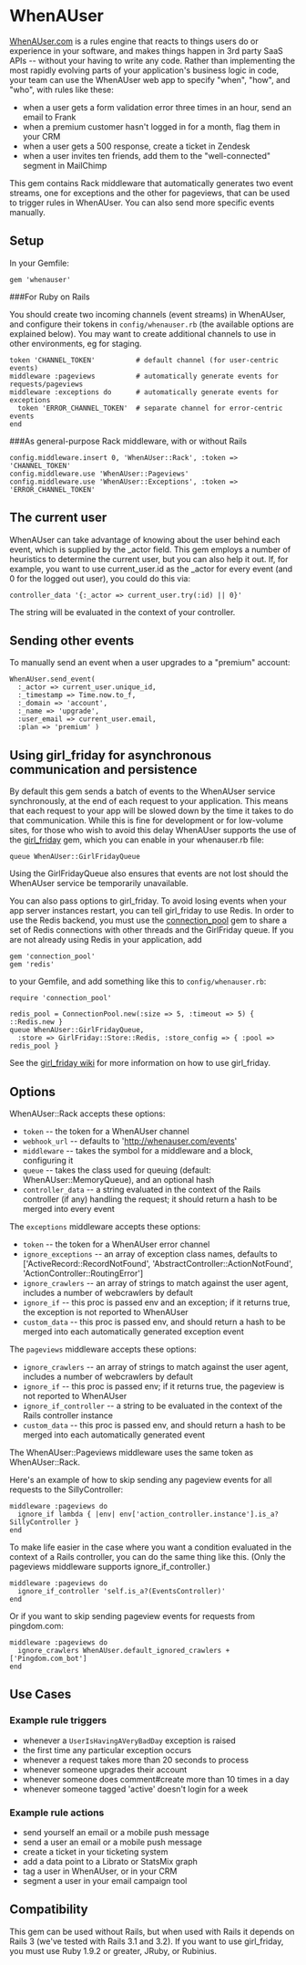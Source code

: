 WhenAUser
=========

[WhenAUser.com](http://whenauser.com) is a rules engine that reacts to things users do or experience in your software, and makes things happen in 3rd party SaaS APIs -- without your having to write any code. Rather than implementing the most rapidly evolving parts of your application's business logic in code, your team can use the WhenAUser web app to specify "when", "how", and "who", with rules like these:

* when a user gets a form validation error three times in an hour, send an email to Frank
* when a premium customer hasn't logged in for a month, flag them in your CRM
* when a user gets a 500 response, create a ticket in Zendesk
* when a user invites ten friends, add them to the "well-connected" segment in MailChimp

This gem contains Rack middleware that automatically generates two event streams, one for exceptions and the other for pageviews, that can be used to trigger rules in WhenAUser. You can also send more specific events manually.

Setup
-----

In your Gemfile:

    gem 'whenauser'

###For Ruby on Rails

You should create two incoming channels (event streams) in WhenAUser, and configure their tokens in `config/whenauser.rb` (the available options are explained below). You may want to create additional channels to use in other environments, eg for staging.

    token 'CHANNEL_TOKEN'          # default channel (for user-centric events)
    middleware :pageviews          # automatically generate events for requests/pageviews
    middleware :exceptions do      # automatically generate events for exceptions
      token 'ERROR_CHANNEL_TOKEN'  # separate channel for error-centric events
    end
    
###As general-purpose Rack middleware, with or without Rails

    config.middleware.insert 0, 'WhenAUser::Rack', :token => 'CHANNEL_TOKEN'
    config.middleware.use 'WhenAUser::Pageviews'
    config.middleware.use 'WhenAUser::Exceptions', :token => 'ERROR_CHANNEL_TOKEN'

The current user
----------------

WhenAUser can take advantage of knowing about the user behind each event, which is supplied by the \_actor field. This gem employs a number of heuristics to determine the current user, but you can also help it out. If, for example, you want to use current_user.id as the \_actor for every event (and 0 for the logged out user), you could do this via:

    controller_data '{:_actor => current_user.try(:id) || 0}'

The string will be evaluated in the context of your controller.

Sending other events
--------------------

To manually send an event when a user upgrades to a "premium" account:

    WhenAUser.send_event(
      :_actor => current_user.unique_id,
      :_timestamp => Time.now.to_f,
      :_domain => 'account',
      :_name => 'upgrade',
      :user_email => current_user.email,
      :plan => 'premium' )

Using girl_friday for asynchronous communication and persistence
-----------------

By default this gem sends a batch of events to the WhenAUser service synchronously, at the end of each request to your application. This means that each request to your app will be slowed down by the time it takes to do that communication. While this is fine for development or for low-volume sites, for those who wish to avoid this delay WhenAUser supports the use of the [girl_friday](https://github.com/mperham/girl_friday) gem, which you can enable in your whenauser.rb file:

    queue WhenAUser::GirlFridayQueue

Using the GirlFridayQueue also ensures that events are not lost should the WhenAUser service be temporarily unavailable.

You can also pass options to girl_friday. To avoid losing events when your app server instances restart, you can tell girl_friday to use Redis. In order to use the Redis backend, you must use the [connection_pool](https://github.com/mperham/connection_pool) gem to share a set of Redis connections with other threads and the GirlFriday queue. If you are not already using Redis in your application, add

    gem 'connection_pool'
    gem 'redis'

to your Gemfile, and add something like this to `config/whenauser.rb`:

    require 'connection_pool'
    
    redis_pool = ConnectionPool.new(:size => 5, :timeout => 5) { ::Redis.new }
    queue WhenAUser::GirlFridayQueue, 
      :store => GirlFriday::Store::Redis, :store_config => { :pool => redis_pool }

See the [girl_friday wiki](https://github.com/mperham/girl_friday/wiki) for more information on how to use girl_friday.

Options
-------

WhenAUser::Rack accepts these options:

* `token` -- the token for a WhenAUser channel
* `webhook_url` -- defaults to 'http://whenauser.com/events'
* `middleware` -- takes the symbol for a middleware and a block, configuring it
* `queue` -- takes the class used for queuing (default: WhenAUser::MemoryQueue), and an optional hash
* `controller_data` -- a string evaluated in the context of the Rails controller (if any) handling the request; it should return a hash to be merged into every event

The `exceptions` middleware accepts these options:

* `token` -- the token for a WhenAUser error channel
* `ignore_exceptions` -- an array of exception class names, defaults to ['ActiveRecord::RecordNotFound', 'AbstractController::ActionNotFound', 'ActionController::RoutingError']
* `ignore_crawlers` -- an array of strings to match against the user agent, includes a number of webcrawlers by default
* `ignore_if` -- this proc is passed env and an exception; if it returns true, the exception is not reported to WhenAUser
* `custom_data` -- this proc is passed env, and should return a hash to be merged into each automatically generated exception event

The `pageviews` middleware accepts these options:

* `ignore_crawlers` -- an array of strings to match against the user agent, includes a number of webcrawlers by default
* `ignore_if` -- this proc is passed env; if it returns true, the pageview is not reported to WhenAUser
* `ignore_if_controller` -- a string to be evaluated in the context of the Rails controller instance
* `custom_data` -- this proc is passed env, and should return a hash to be merged into each automatically generated event

The WhenAUser::Pageviews middleware uses the same token as WhenAUser::Rack.

Here's an example of how to skip sending any pageview events for all requests to the SillyController:

    middleware :pageviews do
      ignore_if lambda { |env| env['action_controller.instance'].is_a? SillyController }
    end

To make life easier in the case where you want a condition evaluated in the context of a Rails controller, you can do the same thing like this. (Only the pageviews middleware supports ignore_if_controller.)

    middleware :pageviews do
      ignore_if_controller 'self.is_a?(EventsController)'
    end

Or if you want to skip sending pageview events for requests from pingdom.com:

    middleware :pageviews do
      ignore_crawlers WhenAUser.default_ignored_crawlers + ['Pingdom.com_bot']
    end

Use Cases
---------

### Example rule triggers

* whenever a `UserIsHavingAVeryBadDay` exception is raised
* the first time any particular exception occurs
* whenever a request takes more than 20 seconds to process
* whenever someone upgrades their account
* whenever someone does comment#create more than 10 times in a day
* whenever someone tagged 'active' doesn't login for a week

### Example rule actions

* send yourself an email or a mobile push message
* send a user an email or a mobile push message
* create a ticket in your ticketing system
* add a data point to a Librato or StatsMix graph
* tag a user in WhenAUser, or in your CRM
* segment a user in your email campaign tool

Compatibility
-------------

This gem can be used without Rails, but when used with Rails it depends on Rails 3 (we've tested with Rails 3.1 and 3.2). If you want to use girl_friday, you must use Ruby 1.9.2 or greater, JRuby, or Rubinius.

